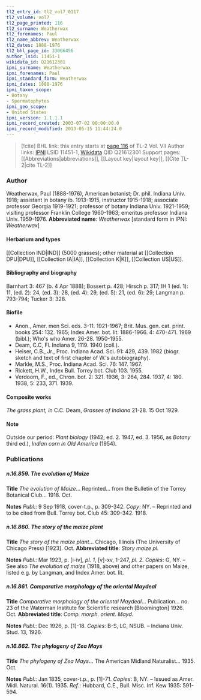 ```yaml
---
tl2_entry_id: tl2_vol7_0117
tl2_volume: vol7
tl2_page_printed: 116
tl2_surname: Weatherwax
tl2_forenames: Paul
tl2_name_abbrev: Weatherwax
tl2_dates: 1888-1976
tl2_bhl_page_id: 33066456
author_lsid: 11451-1
wikidata_id: Q21612301
ipni_surname: Weatherwax
ipni_forenames: Paul
ipni_standard_form: Weatherwax
ipni_dates: 1888-1976
ipni_taxon_scope: 
- Botany
- Spermatophytes
ipni_geo_scope: 
- United States
ipni_version: 1.1.1.1
ipni_record_created: 2003-07-02 00:00:00.0
ipni_record_modified: 2013-05-15 11:44:24.0
---
```


> [!cite] BHL link: this entry starts at [page 116](https://www.biodiversitylibrary.org/page/33066456) of TL-2 Vol. VII
> Author links: [IPNI](https://www.ipni.org/a/11451-1) LSID 11451-1, [Wikidata](https://www.wikidata.org/wiki/Q21612301) QID Q21612301
> Support pages: [[Abbreviations|abbreviations]], [[Layout key|layout key]], [[Cite TL-2|cite TL-2]]

### Author

Weatherwax, Paul (1888-1976), American botanist; Dr. phil. Indiana Univ. 1918; assistant in botany ib. 1913-1915, instructor 1915-1918; associate professor Georgia 1919-1921; professor of botany Indiana Univ. 1921-1959; visiting professor Franklin College 1960-1963; emeritus professor Indiana Univ. 1959-1976. 
**Abbreviated name**: *Weatherwax* \[standard form in IPNI: *Weatherwax*\]

#### Herbarium and types

[[Collection IND|IND]] (5000 grasses); other material at [[Collection DPU|DPU]], [[Collection IA|IA]], [[Collection K|K]], [[Collection US|US]].

#### Bibliography and biography

Barnhart 3: 467 (b. 4 Apr 1888); Bossert p. 428; Hirsch p. 317; IH 1 (ed. 1): 11, (ed. 2): 24, (ed. 3): 28, (ed. 4): 29, (ed. 5): 21, (ed. 6): 29; Langman p. 793-794; Tucker 3: 328.

#### Biofile

- Anon., Amer. men Sci. eds. 3-11. 1921-1967; Brit. Mus. gen. cat. print. books 254: 132. 1965; Index Amer. bot. lit. 1886-1966. 4: 470-471. 1969 (bibl.); Who's who Amer. 26-28. 1950-1955.
- Deam, C.C, Fl. Indiana 9, 1119. 1940 (coll.).
- Heiser, C.B., Jr., Proc. Indiana Acad. Sci. 91: 429, 439. 1982 (biogr. sketch and text of first chapter of W.'s autobiography).
- Markle, M.S., Proc. Indiana Acad. Sci. 76: 147. 1967.
- Rickett, H.W., Index Bull. Torrey bot. Club 103. 1955.
- Verdoorn, F., ed., Chron. bot. 2: 321. 1936, 3: 264, 284. 1937, 4: 180. 1938, 5: 233, 371. 1939.

#### Composite works

*The grass plant, in* C.C. Deam, *Grasses of Indiana* 21-28. 15 Oct 1929.

#### Note

Outside our period: *Plant biology* (1942; ed. 2. 1947, ed. 3. 1956, as *Botany* third ed.), *Indian corn in Old America* (1954).

### Publications

##### n.16.859. The evolution of Maize

**Title**
*The evolution of Maize*... Reprinted... from the Bulletin of the Torrey Botanical Club... 1918. Oct.

**Notes**
*Publ*.: 9 Sep 1918, cover-t.p., p. 309-342. *Copy*: NY. – Reprinted and to be cited from Bull. Torrey bot. Club 45: 309-342. 1918.

##### n.16.860. The story of the maize plant

**Title**
*The story of the maize plant*... Chicago, Illinois (The University of Chicago Press) \[1923\]. Oct.
**Abbreviated title**: *Story maize pl.*

**Notes**
*Publ*.: Mar 1923, p. \[i-iv\], *pl. 1*, \[v\]-xv, 1-247, *pl. 2. Copies*: G, NY. – See also *The evolution of maize* (1918, above) and other papers on Maize, listed e.g. by Langman, and Index Amer. bot. lit.

##### n.16.861. Comparative morphology of the oriental Maydeal

**Title**
*Comparative morphology of the oriental Maydeal*... Publication... no. 23 of the Waterman Institute for Scientific research \[Bloomington\] 1926. Oct.
**Abbreviated title**: *Comp. morph. orient. Mayd.*

**Notes**
*Publ*.: Dec 1926, p. \[1\]-18. *Copies*: B-S, LC, NSUB. – Indiana Univ. Stud. 13, 1926.

##### n.16.862. The phylogeny of Zea Mays

**Title**
*The phylogeny of Zea Mays*... The American Midland Naturalist... 1935. Oct.

**Notes**
*Publ*.: Jan 1835, cover-t.p., p. \[1\]-71. *Copies*: B, NY. – Issued as Amer. Midl. Natural. 16(1). 1935.
*Ref*.: Hubbard, C.E., Bull. Misc. Inf. Kew 1935: 591-594.

